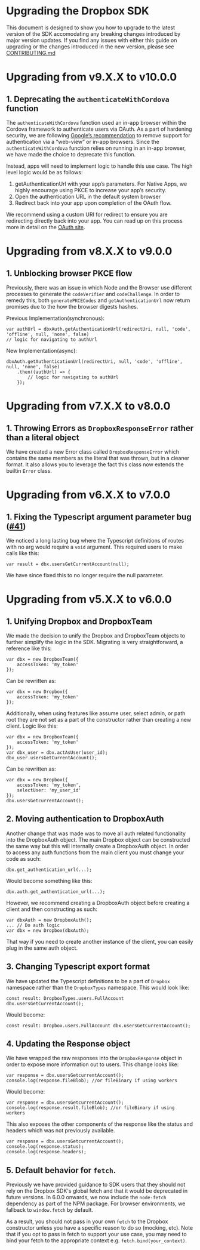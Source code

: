 # Upgrading the Dropbox SDK

This document is designed to show you how to upgrade to the latest version of the SDK accomodating any breaking changes introduced by major version updates.  If you find any issues with either this guide on upgrading or the changes introduced in the new version, please see [CONTRIBUTING.md][contributing]

# Upgrading from v9.X.X to v10.0.0 

## 1. Deprecating the `authenticateWithCordova` function

The `authenticateWithCordova` function used an in-app browser within the Cordova framework to authenticate users via OAuth. As a part of hardening security, we are following [Google’s recommendation](https://developers.googleblog.com/2016/08/modernizing-oauth-interactions-in-native-apps.html) to remove support for authentication via a “web-view” or in-app browsers. Since the `authenticateWithCordova` function relies on running in an in-app browser, we have made the choice to deprecate this function.

Instead, apps will need to implement logic to handle this use case. The high level logic would be as follows:

1. getAuthenticationUrl with your app’s parameters. For Native Apps, we highly encourage using PKCE to increase your app’s security.
2. Open the authentication URL in the default system browser
3. Redirect back into your app upon completion of the OAuth flow. 

We recommend using a custom URI for redirect to ensure you are redirecting directly back into your app. You can read up on this process more in detail on the [OAuth site](https://www.oauth.com/oauth2-servers/redirect-uris/redirect-uris-native-apps/).

# Upgrading from v8.X.X to v9.0.0

## 1. Unblocking browser PKCE flow

Previously, there was an issue in which Node and the Browser use different processes to generate the `codeVerifier` and `codeChallenge`. In order to remedy this, both `generatePKCECodes` and `getAuthenticationUrl` now return promises due to the how the browser digests hashes.

Previous Implementation(synchronous):
```
var authUrl = dbxAuth.getAuthenticationUrl(redirectUri, null, 'code', 'offline', null, 'none', false)
// logic for navigating to authUrl
```
New Implementation(async):
```
dbxAuth.getAuthenticationUrl(redirectUri, null, 'code', 'offline', null, 'none', false)
    .then((authUrl) => {
        // logic for navigating to authUrl
    });
```
# Upgrading from v7.X.X to v8.0.0

## 1. Throwing Errors as `DropboxResponseError` rather than  a literal object

We have created a new Error class called `DropboxResponseError` which contains the same members as the literal that was thrown, but in a cleaner format. It also allows you to leverage the fact this class now extends the builtin `Error` class.

# Upgrading from v6.X.X to v7.0.0

## 1. Fixing the Typescript argument parameter bug ([#41](https://github.com/dropbox/dropbox-sdk-js/issues/41))

We noticed a long lasting bug where the Typescript definitions of routes with no arg would require a `void` argument.  This required users to make calls like this:

```
var result = dbx.usersGetCurrentAccount(null);
```

We have since fixed this to no longer require the null parameter.

# Upgrading from v5.X.X to v6.0.0

## 1. Unifying Dropbox and DropboxTeam

We made the decision to unify the Dropbox and DropboxTeam objects to further simplify the logic in the SDK.  Migrating is very straightforward, a reference like this:

```
var dbx = new DropboxTeam({
    accessToken: 'my_token'
});
```

Can be rewritten as:

```
var dbx = new Dropbox({
    accessToken: 'my_token'
});
```

Additionally, when using features like assume user, select admin, or path root they are not set as a part of the constructor rather than creating a new client. Logic like this:

```
var dbx = new DropboxTeam({
    accessToken: 'my_token'
});
var dbx_user = dbx.actAsUser(user_id);
dbx_user.usersGetCurrentAccount();
```

Can be rewritten as:

```
var dbx = new Dropbox({
    accessToken: 'my_token',
    selectUser: 'my_user_id'
});
dbx.usersGetcurrentAccount();
```

## 2. Moving authentication to DropboxAuth

Another change that was made was to move all auth related functionality into the DropboxAuth object. The main Dropbox object can be constructed the same way but this will internally create a DropboxAuth object.  In order to access any auth functions from the main client you must change your code as such:

```
dbx.get_authentication_url(...);
```

Would become something like this:

```
dbx.auth.get_authentication_url(...);
```

However, we recommend creating a DropboxAuth object before creating a client and then constructing as such:

```
var dbxAuth = new DropboxAuth();
... // Do auth logic
var dbx = new Dropbox(dbxAuth);
```

That way if you need to create another instance of the client, you can easily plug in the same auth object.

## 3. Changing Typescript export format

We have updated the Typescript definitions to be a part of `Dropbox` namespace rather than the `DropboxTypes` namespace.  This would look like:

```
const result: DropboxTypes.users.FullAccount dbx.usersGetCurrentAccount();
```

Would become:

```
const result: Dropbox.users.FullAccount dbx.usersGetCurrentAccount();
```

## 4. Updating the Response object

We have wrapped the raw responses into the `DropboxResponse` object in order to expose more information out to users.  This change looks like:

```
var response = dbx.usersGetcurrentAccount();
console.log(response.fileBlob); //or fileBinary if using workers
```

Would become:

```
var response = dbx.usersGetcurrentAccount();
console.log(response.result.fileBlob); //or fileBinary if using workers
```

This also exposes the other components of the response like the status and headers which was not previously available.

```
var response = dbx.usersGetcurrentAccount();
console.log(response.status);
console.log(response.headers);
```

## 5. Default behavior for `fetch`.

Previously we have provided guidance to SDK users that they should not rely on the Dropbox SDK's global fetch and that it would be deprecated in future versions. In 6.0.0 onwards, we now include the `node-fetch` dependency as part of the NPM package. For browser environments, we fallback to `window.fetch` by default.

As a result, you should not pass in your own `fetch` to the Dropbox constructor unless you have a specific reason to do so (mocking, etc). Note that if you opt to pass in fetch to support your use case, you may need to bind your fetch to the appropriate context e.g. `fetch.bind(your_context)`.

[contributing]: https://github.com/dropbox/dropbox-sdk-js/blob/main/CONTRIBUTING.md
